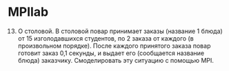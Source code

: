 # MPIlab
13. О столовой. В столовой повар принимает заказы (название 1 блюда) от 15
изголодавшихся студентов, по 2 заказа от каждого (в произвольном порядке). После
каждого принятого заказа повар готовит заказ 0,1 секунды, и выдает его (сообщается
название блюда) заказчику. Смоделировать эту ситуацию с помощью MPI.
